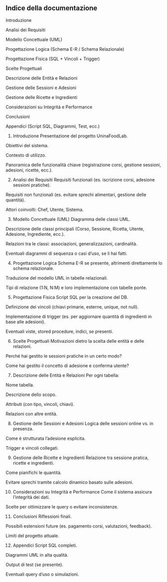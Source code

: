 ## Indice della documentazione
Introduzione

Analisi dei Requisiti

Modello Concettuale (UML)

Progettazione Logica (Schema E-R / Schema Relazionale)

Progettazione Fisica (SQL + Vincoli + Trigger)

Scelte Progettuali

Descrizione delle Entità e Relazioni

Gestione delle Sessioni e Adesioni

Gestione delle Ricette e Ingredienti

Considerazioni su Integrità e Performance

Conclusioni

Appendici (Script SQL, Diagrammi, Test, ecc.)

1. Introduzione
Presentazione del progetto UninaFoodLab.

Obiettivi del sistema.

Contesto di utilizzo.

Panoramica delle funzionalità chiave (registrazione corsi, gestione sessioni, adesioni, ricette, ecc.).

2. Analisi dei Requisiti
Requisiti funzionali (es. iscrizione corsi, adesione sessioni pratiche).

Requisiti non funzionali (es. evitare sprechi alimentari, gestione delle quantità).

Attori coinvolti: Chef, Utente, Sistema.

3. Modello Concettuale (UML)
Diagramma delle classi UML.

Descrizione delle classi principali (Corso, Sessione, Ricetta, Utente, Adesione, Ingrediente, ecc.).

Relazioni tra le classi: associazioni, generalizzazioni, cardinalità.

Eventuali diagrammi di sequenza o casi d’uso, se li hai fatti.

4. Progettazione Logica
Schema E-R se presente, altrimenti direttamente lo schema relazionale.

Traduzione del modello UML in tabelle relazionali.

Tipi di relazione (1:N, N:M) e loro implementazione con tabelle ponte.

5. Progettazione Fisica
Script SQL per la creazione del DB.

Definizione dei vincoli (chiavi primarie, esterne, unique, not null).

Implementazione di trigger (es. per aggiornare quantità di ingredienti in base alle adesioni).

Eventuali viste, stored procedure, indici, se presenti.

6. Scelte Progettuali
Motivazioni dietro la scelta delle entità e delle relazioni.

Perché hai gestito le sessioni pratiche in un certo modo?

Come hai gestito il concetto di adesione e conferma utente?

7. Descrizione delle Entità e Relazioni
Per ogni tabella:

Nome tabella.

Descrizione dello scopo.

Attributi (con tipo, vincoli, chiavi).

Relazioni con altre entità.

8. Gestione delle Sessioni e Adesioni
Logica delle sessioni online vs. in presenza.

Come è strutturata l’adesione esplicita.

Trigger e vincoli collegati.

9. Gestione delle Ricette e Ingredienti
Relazione tra sessione pratica, ricette e ingredienti.

Come pianifichi le quantità.

Evitare sprechi tramite calcolo dinamico basato sulle adesioni.

10. Considerazioni su Integrità e Performance
Come il sistema assicura l’integrità dei dati.

Scelte per ottimizzare le query o evitare inconsistenze.

11. Conclusioni
Riflessioni finali.

Possibili estensioni future (es. pagamento corsi, valutazioni, feedback).

Limiti del progetto attuale.

12. Appendici
Script SQL completi.

Diagrammi UML in alta qualità.

Output di test (se presente).

Eventuali query d’uso o simulazioni.